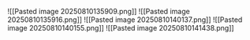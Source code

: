![[Pasted image 20250810135909.png]]
![[Pasted image 20250810135916.png]]
![[Pasted image 20250810140137.png]]
![[Pasted image 20250810140155.png]]
![[Pasted image 20250810141438.png]]
